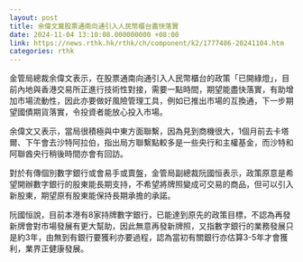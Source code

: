 ```yaml
---
layout: post
title: 余偉文冀股票通南向通引入人民幣櫃台盡快落實
date: 2024-11-04 13:10:08.000000000 +08:00
link: https://news.rthk.hk/rthk/ch/component/k2/1777486-20241104.htm
categories: rthk
---
```


金管局總裁余偉文表示，在股票通南向通引入人民幣櫃台的政策「已開綠燈」，目前內地與香港交易所正進行技術性對接，需要一點時間，期望能盡快落實，有助增加市場流動性，因此亦要做好風險管理工具，例如已推出市場的互換通，下一步期望國債期貨落實，令投資者能放心投入市場。

余偉文又表示，當局很積極與中東方面聯繫，因為見到商機很大，1個月前去卡塔爾、下午會去沙特阿拉伯，指出局方聯繫點較多是一些央行和主權基金，而沙特和阿聯酋央行稍後時間亦會有回訪。

對於有傳個別數字銀行或會易手或賣盤，金管局副總裁阮國恒表示，政策原意是希望開辦數字銀行的股東能長期支持，不希望將牌照變成可交易的商品，但可以引入新股東，期望原有股東能保持長期承擔的承諾。

阮國恒說，目前本港有8家持牌數字銀行，已能達到原先的政策目標，不認為再發新牌會對市場發展有更大幫助，因此無意再發新牌照，又指數字銀行的業務發展只是約3年，由無到有銀行要獲利亦要過程，認為當初有關銀行亦估算3-5年才會獲利，業界正健康發展。
